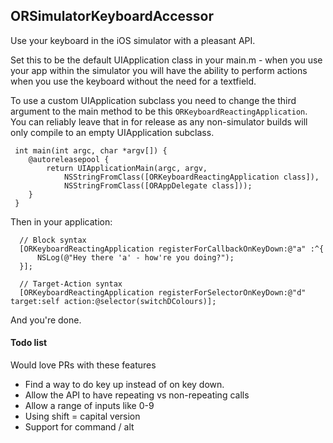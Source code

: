 ## ORSimulatorKeyboardAccessor

Use your keyboard in the iOS simulator with a pleasant API. 

Set this to be the default UIApplication class in your main.m - when you use
your app within the simulator you will have the ability to perform actions
when you use the keyboard without the need for a textfield.

To use a custom UIApplication subclass you need to change the third argument
to the main method to be this `ORKeyboardReactingApplication`. You can reliably leave that in for release as any non-simulator builds will only compile to an empty UIApplication subclass.

``` objc
 int main(int argc, char *argv[]) {
    @autoreleasepool {
        return UIApplicationMain(argc, argv,
            NSStringFromClass([ORKeyboardReactingApplication class]),
            NSStringFromClass([ORAppDelegate class]));
    }
 }
```

Then in your application:

```objc
  // Block syntax
  [ORKeyboardReactingApplication registerForCallbackOnKeyDown:@"a" :^{
      NSLog(@"Hey there 'a' - how're you doing?");
  }];
  
  // Target-Action syntax  
  [ORKeyboardReactingApplication registerForSelectorOnKeyDown:@"d" target:self action:@selector(switchDColours)];
```

And you're done.

#### Todo list
Would love PRs with these features

* Find a way to do key up instead of on key down.
* Allow the API to have repeating vs non-repeating calls
* Allow a range of inputs like 0-9
* Using shift = capital version
* Support for command / alt
